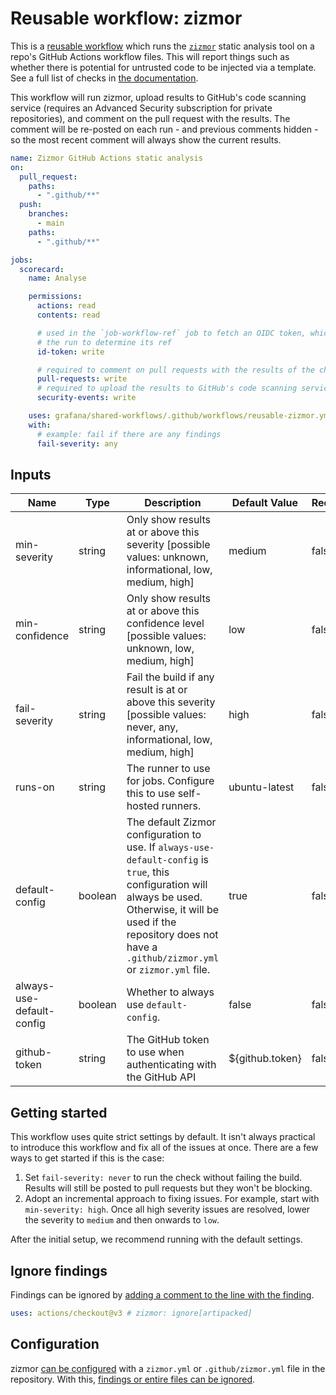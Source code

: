 # Reusable workflow: zizmor

This is a [reusable workflow] which runs the [`zizmor`][zizmor] static analysis
tool on a repo's GitHub Actions workflow files. This will report things such as
whether there is potential for untrusted code to be injected via a template. See
a full list of checks in [the documentation][zizmor-checks].

This workflow will run zizmor, upload results to GitHub's code scanning service
(requires an Advanced Security subscription for private repositories), and
comment on the pull request with the results. The comment will be re-posted on
each run - and previous comments hidden - so the most recent comment will always
show the current results.

[reusable workflow]: https://docs.github.com/en/actions/using-workflows/reusing-workflows
[zizmor]: https://woodruffw.github.io/zizmor/
[zizmor-checks]: https://woodruffw.github.io/zizmor/audits/

```yaml
name: Zizmor GitHub Actions static analysis
on:
  pull_request:
    paths:
      - ".github/**"
  push:
    branches:
      - main
    paths:
      - ".github/**"

jobs:
  scorecard:
    name: Analyse

    permissions:
      actions: read
      contents: read

      # used in the `job-workflow-ref` job to fetch an OIDC token, which allows
      # the run to determine its ref
      id-token: write

      # required to comment on pull requests with the results of the check
      pull-requests: write
      # required to upload the results to GitHub's code scanning service
      security-events: write

    uses: grafana/shared-workflows/.github/workflows/reusable-zizmor.yml@<some sha>
    with:
      # example: fail if there are any findings
      fail-severity: any
```

## Inputs

| Name                      | Type    | Description                                                                                                                                                                                                                        | Default Value   | Required |
| ------------------------- | ------- | ---------------------------------------------------------------------------------------------------------------------------------------------------------------------------------------------------------------------------------- | --------------- | -------- |
| min-severity              | string  | Only show results at or above this severity [possible values: unknown, informational, low, medium, high]                                                                                                                           | medium          | false    |
| min-confidence            | string  | Only show results at or above this confidence level [possible values: unknown, low, medium, high]                                                                                                                                  | low             | false    |
| fail-severity             | string  | Fail the build if any result is at or above this severity [possible values: never, any, informational, low, medium, high]                                                                                                          | high            | false    |
| runs-on                   | string  | The runner to use for jobs. Configure this to use self-hosted runners.                                                                                                                                                             | ubuntu-latest   | false    |
| default-config            | boolean | The default Zizmor configuration to use. If `always-use-default-config` is `true`, this configuration will always be used. Otherwise, it will be used if the repository does not have a `.github/zizmor.yml` or `zizmor.yml` file. | true            | false    |
| always-use-default-config | boolean | Whether to always use `default-config`.                                                                                                                                                                                            | false           | false    |
| github-token              | string  | The GitHub token to use when authenticating with the GitHub API                                                                                                                                                                    | ${github.token} | false    |

## Getting started

This workflow uses quite strict settings by default. It isn't always practical
to introduce this workflow and fix all of the issues at once. There are a few
ways to get started if this is the case:

1. Set `fail-severity: never` to run the check without failing the build.
   Results will still be posted to pull requests but they won't be blocking.
2. Adopt an incremental approach to fixing issues. For example, start with
   `min-severity: high`. Once all high severity issues are resolved, lower the
   severity to `medium` and then onwards to `low`.

After the initial setup, we recommend running with the default settings.

## Ignore findings

Findings can be ignored by [adding a comment to the line with the finding][zizmor-ignore-comment].

```yaml
uses: actions/checkout@v3 # zizmor: ignore[artipacked]
```

[zizmor-ignore-comment]: https://woodruffw.github.io/zizmor/usage/#with-comments

## Configuration

zizmor [can be configured][zizmor-config] with a `zizmor.yml` or
`.github/zizmor.yml` file in the repository. With this, [findings or entire
files can be ignored][zizmor-ignore-config].

[zizmor-config]: https://woodruffw.github.io/zizmor/configuration/
[zizmor-ignore-config]: https://woodruffw.github.io/zizmor/usage/#with-zizmoryml
